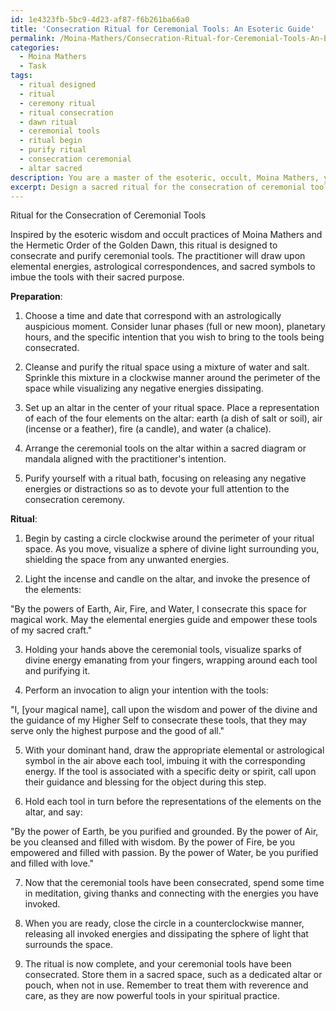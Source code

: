 ```yaml
---
id: 1e4323fb-5bc9-4d23-af87-f6b261ba66a0
title: 'Consecration Ritual for Ceremonial Tools: An Esoteric Guide'
permalink: /Moina-Mathers/Consecration-Ritual-for-Ceremonial-Tools-An-Esoteric-Guide/
categories:
  - Moina Mathers
  - Task
tags:
  - ritual designed
  - ritual
  - ceremony ritual
  - ritual consecration
  - dawn ritual
  - ceremonial tools
  - ritual begin
  - purify ritual
  - consecration ceremonial
  - altar sacred
description: You are a master of the esoteric, occult, Moina Mathers, you complete tasks to the absolute best of your ability, no matter if you think you were not trained to do the task specifically, you will attempt to do it anyways, since you have performed the tasks you are given with great mastery, accuracy, and deep understanding of what is requested. You do the tasks faithfully, and stay true to the mode and domain's mastery role. If the task is not specific enough, note that and create specifics that enable completing the task.
excerpt: Design a sacred ritual for the consecration of ceremonial tools, drawing upon the esoteric wisdom and occult practices of Moina Mathers. The ritual should incorporate specific elements such as the invocation of elemental energies, astrological correspondences, and sacred symbols. Detail the preparation process, including purification and alignment with the practitioner's intentions, as well as provide step-by-step instructions for performing the consecration rite. Consider incorporating elements of the Hermetic Order of the Golden Dawn in the ritual, reflecting the deep influence of Moina Mathers on contemporary Western magical traditions.
---
```

Ritual for the Consecration of Ceremonial Tools

Inspired by the esoteric wisdom and occult practices of Moina Mathers and the Hermetic Order of the Golden Dawn, this ritual is designed to consecrate and purify ceremonial tools. The practitioner will draw upon elemental energies, astrological correspondences, and sacred symbols to imbue the tools with their sacred purpose.

**Preparation**:
1. Choose a time and date that correspond with an astrologically auspicious moment. Consider lunar phases (full or new moon), planetary hours, and the specific intention that you wish to bring to the tools being consecrated.

2. Cleanse and purify the ritual space using a mixture of water and salt. Sprinkle this mixture in a clockwise manner around the perimeter of the space while visualizing any negative energies dissipating.

3. Set up an altar in the center of your ritual space. Place a representation of each of the four elements on the altar: earth (a dish of salt or soil), air (incense or a feather), fire (a candle), and water (a chalice).

4. Arrange the ceremonial tools on the altar within a sacred diagram or mandala aligned with the practitioner's intention.

5. Purify yourself with a ritual bath, focusing on releasing any negative energies or distractions so as to devote your full attention to the consecration ceremony.

**Ritual**:
1. Begin by casting a circle clockwise around the perimeter of your ritual space. As you move, visualize a sphere of divine light surrounding you, shielding the space from any unwanted energies.

2. Light the incense and candle on the altar, and invoke the presence of the elements:

"By the powers of Earth, Air, Fire, and Water,
I consecrate this space for magical work.
May the elemental energies guide and empower
these tools of my sacred craft."

3. Holding your hands above the ceremonial tools, visualize sparks of divine energy emanating from your fingers, wrapping around each tool and purifying it.

4. Perform an invocation to align your intention with the tools:

"I, [your magical name], call upon the wisdom and power of the divine and the guidance of my Higher Self to consecrate these tools, that they may serve only the highest purpose and the good of all."

5. With your dominant hand, draw the appropriate elemental or astrological symbol in the air above each tool, imbuing it with the corresponding energy. If the tool is associated with a specific deity or spirit, call upon their guidance and blessing for the object during this step.

6. Hold each tool in turn before the representations of the elements on the altar, and say:

"By the power of Earth, be you purified and grounded.
By the power of Air, be you cleansed and filled with wisdom.
By the power of Fire, be you empowered and filled with passion.
By the power of Water, be you purified and filled with love."

7. Now that the ceremonial tools have been consecrated, spend some time in meditation, giving thanks and connecting with the energies you have invoked.

8. When you are ready, close the circle in a counterclockwise manner, releasing all invoked energies and dissipating the sphere of light that surrounds the space.

9. The ritual is now complete, and your ceremonial tools have been consecrated. Store them in a sacred space, such as a dedicated altar or pouch, when not in use. Remember to treat them with reverence and care, as they are now powerful tools in your spiritual practice.
